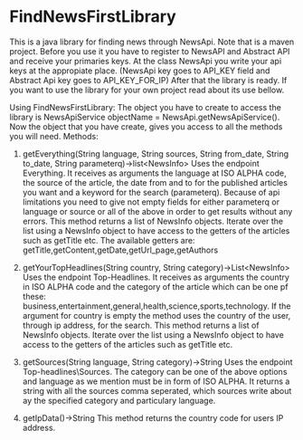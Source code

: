 # FindNewsFirstLibrary
This is a java library for finding news through NewsApi. Note that is a maven project. Before you use it you have to register to NewsAPI and Abstract API
and receive your primaries keys.
At the class NewsApi you write your api keys at the appropiate place. (NewsApi key goes to API_KEY field and Abstract Api key goes to API_KEY_FOR_IP)
After that the library is ready.
If you want to use the library for your own project read about its use bellow.

Using FindNewsFirstLibrary:
The object you have to create to access the library is NewsApiService objectName = NewsApi.getNewsApiService().
Now the object that you have create, gives you access to all the methods you will need.
Methods:
1. getEverything(String language, String sources, String from_date, String to_date, String parameterq)->list\<NewsInfo>
  Uses the endpoint Everything.
  It receives as arguments the language at ISO ALPHA code, the source of the article, the date from and to for the published articles you want
  and a keyword for the search (parameterq). Because of api limitations you need to give not empty fields for either parameterq or language or source or all of the above
  in order to get results without any errors. This method returns a list of NewsInfo objects. Iterate over the list using a NewsInfo object to have access to the
  getters of the articles such as getTitle etc. The available getters are: getTitle,getContent,getDate,getUrl_page,getAuthors
  
2. getYourTopHeadlines(String country, String category)->List\<NewsInfo>
  Uses the endpoint Top-Headlines.
  It receives as arguments the country in ISO ALPHA code and the category of the article which can be one pf these:     business,entertainment,general,health,science,sports,technology. If the argument for country is empty the method uses the country of the user, through ip address, for the search.
  This method returns a list of NewsInfo objects. Iterate over the list using a NewsInfo object to have access to the
  getters of the articles such as getTitle etc.
  
3. getSources(String language, String category)->String
  Uses the endpoint Top-headlines\Sources.
  The category can be one of the above options and language as we mention must be in form of ISO ALPHA.
  It returns a string with all the sources comma seperated, which sources write about ay the specified category and particulary language.
  
4. getIpData()->String 
  This method returns the country code for users IP address.
  
  


